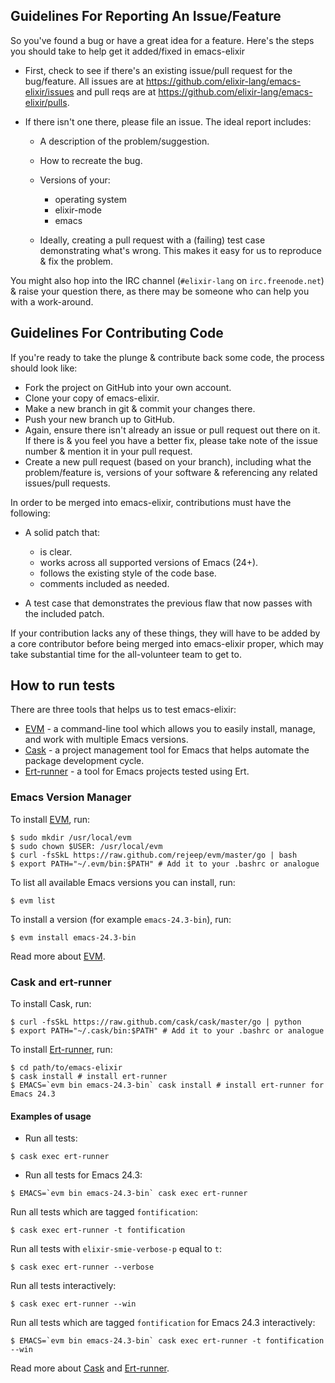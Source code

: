 ## Guidelines For Reporting An Issue/Feature

So you've found a bug or have a great idea for a feature. Here's the steps you
should take to help get it added/fixed in emacs-elixir

* First, check to see if there's an existing issue/pull request for the
  bug/feature. All issues are at https://github.com/elixir-lang/emacs-elixir/issues
  and pull reqs are at https://github.com/elixir-lang/emacs-elixir/pulls.
* If there isn't one there, please file an issue. The ideal report includes:

  * A description of the problem/suggestion.
  * How to recreate the bug.
  * Versions of your:

    * operating system
    * elixir-mode
    * emacs

  * Ideally, creating a pull request with a (failing) test case demonstrating
    what's wrong. This makes it easy for us to reproduce & fix the problem.

You might also hop into the IRC channel (``#elixir-lang`` on ``irc.freenode.net``)
& raise your question there, as there may be someone who can help you with a
work-around.


## Guidelines For Contributing Code

If you're ready to take the plunge & contribute back some code, the
process should look like:

* Fork the project on GitHub into your own account.
* Clone your copy of emacs-elixir.
* Make a new branch in git & commit your changes there.
* Push your new branch up to GitHub.
* Again, ensure there isn't already an issue or pull request out there on it.
  If there is & you feel you have a better fix, please take note of the issue
  number & mention it in your pull request.
* Create a new pull request (based on your branch), including what the
  problem/feature is, versions of your software & referencing any related
  issues/pull requests.

In order to be merged into emacs-elixir, contributions must have the following:

* A solid patch that:

  * is clear.
  * works across all supported versions of Emacs (24+).
  * follows the existing style of the code base.
  * comments included as needed.

* A test case that demonstrates the previous flaw that now passes
  with the included patch.

If your contribution lacks any of these things, they will have to be added
by a core contributor before being merged into emacs-elixir proper, which may take
substantial time for the all-volunteer team to get to.

## How to run tests

There are three tools that helps us to test emacs-elixir:

* [EVM](https://github.com/rejeep/evm) - a command-line tool which allows you to easily install, manage, and work with multiple Emacs versions.
* [Cask](https://github.com/cask/cask) - a project management tool for Emacs that helps automate the package development cycle.
* [Ert-runner](https://github.com/rejeep/ert-runner.el) - a tool for Emacs projects tested using Ert.

### Emacs Version Manager

To install [EVM](https://github.com/rejeep/evm), run:

```shell
$ sudo mkdir /usr/local/evm
$ sudo chown $USER: /usr/local/evm
$ curl -fsSkL https://raw.github.com/rejeep/evm/master/go | bash
$ export PATH="~/.evm/bin:$PATH" # Add it to your .bashrc or analogue
```

To list all available Emacs versions you can install, run:

```shell
$ evm list
```

To install a version (for example `emacs-24.3-bin`), run:

```shell
$ evm install emacs-24.3-bin
```

Read more about [EVM](https://github.com/rejeep/evm).

### Cask and ert-runner

To install Cask, run:

```shell
$ curl -fsSkL https://raw.github.com/cask/cask/master/go | python
$ export PATH="~/.cask/bin:$PATH" # Add it to your .bashrc or analogue
```

To install [Ert-runner](https://github.com/rejeep/ert-runner.el), run:

```shell
$ cd path/to/emacs-elixir
$ cask install # install ert-runner
$ EMACS=`evm bin emacs-24.3-bin` cask install # install ert-runner for Emacs 24.3
```

#### Examples of usage

* Run all tests:

```shell
$ cask exec ert-runner
```

* Run all tests for Emacs 24.3:

```shell
$ EMACS=`evm bin emacs-24.3-bin` cask exec ert-runner
```

Run all tests which are tagged `fontification`:

```shell
$ cask exec ert-runner -t fontification
```

Run all tests with `elixir-smie-verbose-p` equal to `t`:

```shell
$ cask exec ert-runner --verbose
```

Run all tests interactively:

```shell
$ cask exec ert-runner --win
```

Run all tests which are tagged `fontification` for Emacs 24.3 interactively:

```shell
$ EMACS=`evm bin emacs-24.3-bin` cask exec ert-runner -t fontification --win
```

Read more about [Cask](https://github.com/cask/cask) and [Ert-runner](https://github.com/rejeep/ert-runner.el).
